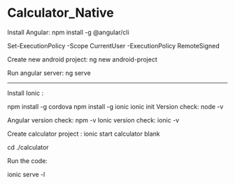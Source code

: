 # Calculator_Native


Install Angular:
npm install -g @angular/cli

Set-ExecutionPolicy -Scope CurrentUser -ExecutionPolicy RemoteSigned

Create new android project:
ng new android-project

Run angular server: 
ng serve

-------------------------------------------------
Install Ionic :

npm install -g cordova
npm install -g ionic
ionic init
Version check: 
node -v

Angular version check: 
npm -v
Ionic version check:
ionic -v

Create calculator project :
ionic start calculator blank

cd ./calculator

Run the code:

ionic serve -l
